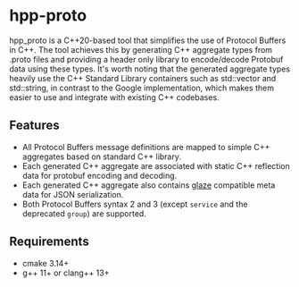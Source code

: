 # hpp-proto

hpp_proto is a C++20-based tool that simplifies the use of Protocol Buffers in C++. The tool achieves this by generating C++ aggregate types from .proto files and providing a header only library to encode/decode Protobuf data using these types. It's worth noting that the generated aggregate types heavily use the C++ Standard Library containers such as std::vector and std::string, in contrast to the Google implementation, which makes them easier to use and integrate with existing C++ codebases. 

## Features
* All Protocol Buffers message definitions are mapped to simple C++ aggregates based on standard C++ library.
* Each generated C++ aggregate are associated with static C++ reflection data for protobuf encoding and decoding.
* Each generated C++ aggregate also contains [glaze](https://github.com/stephenberry/glaze) compatible meta data for JSON serialization.
* Both Protocol Buffers syntax 2 and 3 (except `service` and the deprecated `group`) are supported.


## Requirements
* cmake 3.14+
* g++ 11+ or clang++ 13+


